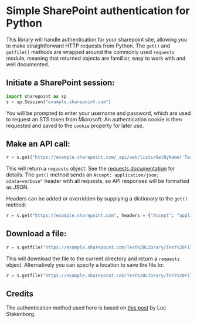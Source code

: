 # Simple SharePoint authentication for Python

This library will handle authentication for your sharepoint site, allowing you to make straightforward HTTP requests from Python. The `get()` and `getfile()` methods are wrapped around the commonly used `requests` module, meaning that returned objects are familliar, easy to work with and well documented. 

## Initiate a SharePoint session:

```python
import sharepoint as sp
s = sp.Session("example.sharepoint.com")
```

You will be prompted to enter your username and password, which are used to request an STS token from Microsoft. An authentication cookie is then requested and saved to the `cookie` property for later use. 

## Make an API call:

```python
r = s.get("https://example.sharepoint.com/_api/web/lists/GetByName('Test Library')")
```

This will return a `requests` object. See the [requests documentation](http://docs.python-requests.org/en/master/) for details. The `get()` method sends an `Accept: application/json; odata=verbose"` header with all requests, so API responses will be formatted as JSON.

Headers can be added or overridden by supplying a dictionary to the `get()` method:

```python
r = s.get("https://example.sharepoint.com", headers = {"Accept": "application/atom+xml"})
```

## Download a file:

```python
r = s.getfile("https://example.sharepoint.com/Test%20Library/Test%20File.pdf")
```

This will download the file to the current directory and return a `requests` object. Alternatively you can specify a location to save the file to:

```python
r = s.getfile("https://example.sharepoint.com/Test%20Library/Test%20File.pdf", "downloads/file.pdf")
```

## Credits

The authentication method used here is based on [this post](https://allthatjs.com/2012/03/28/remote-authentication-in-sharepoint-online/) by Luc Stakenborg.